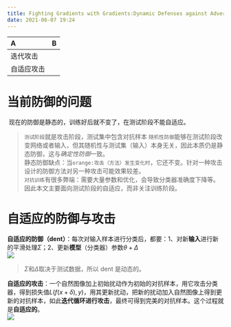 ```yaml
---
title: Fighting Gradients with Gradients:Dynamic Defenses against Adversarial Attacks
date: 2021-06-07 19:24
---
```

| A | B |
:--- | :--- 
迭代攻击 | 
自适应攻击 | 

# 当前防御的问题
 现在的防御是静态的，训练好后就不变了，在测试阶段不能自适应。  
> `测试阶段`就是攻击阶段，测试集中包含对抗样本
`随机性防御`能够在测试阶段改变网络或者输入，但其随机性与测试集（输入）本身无关，因此本质仍是静态防御，这与*确定性防御*一致。   
静态防御缺点：当`orange:攻击（方法）发生变化时`，它还不变。针对一种攻击设计的防御方法对另一种攻击可能效果较差。  
`对抗训练`有很多弊端：需要大量参数和优化，会导致分类器准确度下降等。因此本文主要面向测试阶段的自适应，而非关注训练阶段。  

# 自适应的防御与攻击  
**自适应的防御（dent）**：每次对输入样本进行分类后，都要：1、对新**输入**进行新的平滑处理$\Sigma$；2、更新**模型**（分类器）参数$\theta + \Delta$    
![](./_image/2021-06-08/2021-06-08-20-04-00@2x.png)  

> $\Sigma$和$\Delta$取决于测试数据，所以 dent 是动态的。  
> 

**自适应的攻击**：一个自然图像加上初始扰动作为初始的对抗样本，用它攻击分类器，得到损失值$L(f(x + \delta),y)$，用其更新扰动，把新的扰动加入自然图像上得到更新的对抗样本，如此**迭代循环进行攻击**，最终可得到完美的对抗样本。这个过程就是**自适应的**。  
![](./_image/2021-06-08/2021-06-08-19-49-26@2x.png)    
